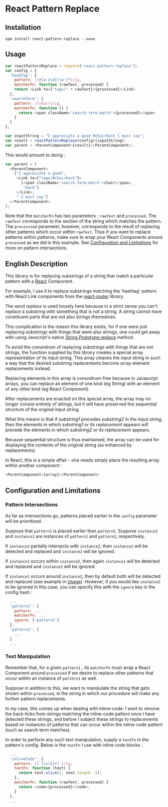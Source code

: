 # React Pattern Replace

## Installation
`npm install react-pattern-replace --save`


## Usage
```js
var reactPatternReplace = require('react-pattern-replace');
var config = {
  'hashTag': {
    pattern: /(#[a-z\d][\w-]*)/ig,
    matcherFn: function (rawText, processed) {
    return <Link to={"tags/" + rawText}>{processed}</Link>
  },
  'searchTerm': {
    pattern: /(chair)/ig,
    matcherFn: function () {
      return <span className='search-term-match'>{processed}</span>
    }
  }
};

var inputString = "I appreciate a good #chairback I must say";
var result = reactPatternReplace(config)(inputString);
var parent = <ParentComponent>{result}</ParentComponent>;
```
This would amount to doing :
```js
var parent = (
  <ParentComponent>
    ["I appreciate a good",
     <Link to={"tags/#chairback"}>
       [<span className='search-term-match'>chair</span>,
        "back"]
     </Link>,
     " I must say"]
  </ParentComponent>
);
```

Note that the `matcherFn` has two parameters : `rawText` and `processed`.
The `rawText` corresponds to the section of the string which matches the pattern.
The `processsed` parameter, however, corresponds to the result of replacing other patterns which occur within `rawText`.
Thus if you want to replace patterns within patterns, make sure to wrap your React Components around `processed` as we did in this example. See [Configuration and Limitations](#configuration-and-limitations) for more on pattern intersections.

## English Description

This library is for replacing substrings of a string that match a particular pattern with a [React](https://facebook.github.io/react) Component.

For example, I use it to replace substrings matching the 'hashtag' pattern with React Link components from the [react-router](https://github.com/reactjs/react-routerReact) library.

The word *replace* is used loosely here because in a strict sense you can't *replace* a substring with something that is not a string. A string cannot have constituent parts that are not also strings themselves.

This complication is the reason this library exists, for if one were just replacing substrings with things that were also strings, one could get away with using Javscript's native [String.Prototype.replace](http://www.w3schools.com/jsref/jsref_replace.asp) method.

To avoid the conundrum of replacing substrings with things that are not strings, the function supplied by this library creates a special array representation of its input string. This array cleaves the input string in such a way that the desired substring replacements become array-element replacements instead.

Replacing elements in this array is conundrum-free because in Javascript arrays, you can replace an element of one kind (eg String) with an element of any other kind (eg React Component).

After replacements are enacted on this special array, the array may no longer consist entirely of strings, but it will have preserved the sequential structure of the original input string.

What this means is that if *substring1* precedes *substring2* in the input string,
then the elements in which *substring1 or its replacement* appears will precede the elements in which *substring2 or its replacement* appears.

Because sequential structure is thus maintained, the array can be used for displaying the contents of the original string (as enhanced by replacements).

In React, this is a simple affair - one needs simply place the resulting array within another component :
```js
<ParentComponent>{array}</ParentComponent>
```


## Configuration and Limitations

### Pattern Intersections
As far as intersections go, patterns placed earlier in the `config` parameter will be prioritized.

Suppose that `pattern1` is placed earlier than `pattern2`.
Suppose `instance1` and `instance2` are instances of `pattern1` and `pattern2`, respectively.

If `instance1` partially intersects with `instance2`, then `instance1` will be detected and replaced and `instance2` will be ignored.

If `instance1` occurs within `instance2`, then again `instance1` will be detected and replaced and `instance2` will be ignored.

If `instance1` occurs around `instance2`, then by default both will be detected and replaced (see example in [Usage](#Usage)). However, if you would like `instance2` to be ignored in this case, you can specify this with the `ignore` key in the config hash :
```js
  ...
  'pattern1': {
    pattern: ...
    matcherFn: ...
    ignore: ['pattern2']
  },
  'pattern2': {
    ...
  }
  ...
```

### Text Manipulation

Remember that, for a given `pattern1` , its `matcherFn` must wrap a React Component around `processed` if we desire to replace other patterns that occur within an instance of `pattern1` as well.

Suppose in addition to this, we want to manipulate the string that gets shown within `processed`, ie the string in which our procedure will make any further pattern replacements.

In my case, this comes up when dealing with inline-code.
I want to remove the back-ticks from strings matching the inline-code pattern once I have detected these strings, and before I subject these strings to replacements based on instances of patterns that can occur within the inline-code pattern (such as search term matches).

In order to perform any such text manipulation, supply a `textFn` in the pattern's config.
Below is the `textFn` I use with inline code blocks :

```js
  ...
  'inlineCode': {
    pattern: /(`[\s\S]+?`)/ig,
    textFn: function (text) {
      return text.slice(1, text.length -1);
    },
    matcherFn: function (rawText, processed) {
      return <code>{processed}</code>;
    }
  },
  ...
```